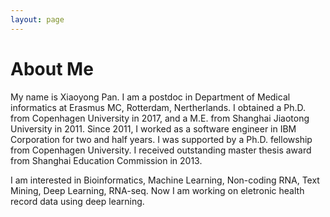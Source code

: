 ```yaml
---
layout: page
---
```


# About Me

My name is Xiaoyong Pan. I am a postdoc in Department of Medical informatics at Erasmus MC, Rotterdam, Nertherlands.
I obtained a Ph.D. from Copenhagen University in 2017, and a M.E. from Shanghai Jiaotong University in 2011. Since 2011, I worked as a 
software engineer in IBM Corporation for two and half years. I was supported by a Ph.D. fellowship from Copenhagen University.
I received outstanding master thesis award from Shanghai Education Commission in 2013.

I am interested in Bioinformatics, Machine Learning, Non-coding RNA, Text Mining, Deep Learning, RNA-seq.
Now I am working on eletronic health record data using deep learning. 



